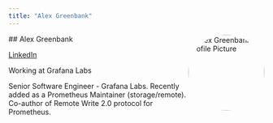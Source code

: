 ```yaml
---
title: "Alex Greenbank"
---
```



<img src="https://sessionize.com/image/9a53-400o400o1-H7g6gVMqff32SgQdGe1t4C.jpg" style="width: 150px; float: right; border-radius: 50%" alt="Alex Greenbank Profile Picture"/>
## Alex Greenbank

[LinkedIn](https://uk.linkedin.com/in/alex-greenbank-52763468)

Working at Grafana Labs

Senior Software Engineer - Grafana Labs. Recently added as a
Prometheus Maintainer (storage/remote). Co-author of Remote Write 2.0 protocol for Prometheus.
